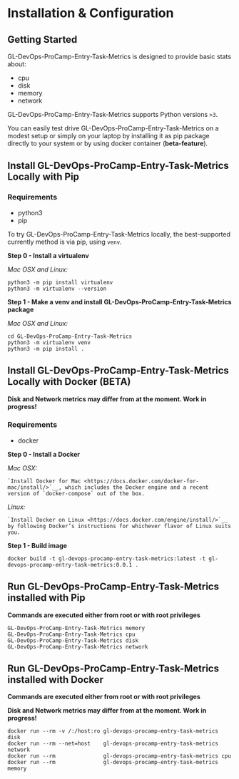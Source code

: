 # Installation & Configuration


## Getting Started

GL-DevOps-ProCamp-Entry-Task-Metrics is designed to provide basic stats about:
* cpu
* disk
* memory
* network

GL-DevOps-ProCamp-Entry-Task-Metrics supports Python versions ``>3``.

You can easily test drive GL-DevOps-ProCamp-Entry-Task-Metrics on a modest setup
or simply on your laptop by installing it as pip package directly to your system
or by using docker container (**beta-feature**).

## Install GL-DevOps-ProCamp-Entry-Task-Metrics Locally with Pip

### Requirements
* python3
* pip

To try GL-DevOps-ProCamp-Entry-Task-Metrics locally, the best-supported currently
method is via pip, using ``venv``.

**Step 0 - Install a virtualenv**

*Mac OSX and Linux:*

```commandline
python3 -m pip install virtualenv
python3 -m virtualenv --version
```

**Step 1 - Make a venv and install GL-DevOps-ProCamp-Entry-Task-Metrics package**

*Mac OSX and Linux:*

```commandline
cd GL-DevOps-ProCamp-Entry-Task-Metrics
python3 -m virtualenv venv
python3 -m pip install .
```

## Install GL-DevOps-ProCamp-Entry-Task-Metrics Locally with Docker (BETA)

**Disk and Network metrics may differ from at the moment. Work in progress!**

### Requirements
* docker

**Step 0 - Install a Docker**

*Mac OSX:*

    `Install Docker for Mac <https://docs.docker.com/docker-for-mac/install/>`__, which includes the Docker engine and a recent version of `docker-compose` out of the box.

*Linux:*

    `Install Docker on Linux <https://docs.docker.com/engine/install/>`__ by following Docker’s instructions for whichever flavor of Linux suits you.

**Step 1 - Build image**

```commandline
docker build -t gl-devops-procamp-entry-task-metrics:latest -t gl-devops-procamp-entry-task-metrics:0.0.1 .
```

## Run GL-DevOps-ProCamp-Entry-Task-Metrics installed with Pip

**Commands are executed either from root or with root privileges**

```commandline
GL-DevOps-ProCamp-Entry-Task-Metrics memory
GL-DevOps-ProCamp-Entry-Task-Metrics cpu
GL-DevOps-ProCamp-Entry-Task-Metrics disk
GL-DevOps-ProCamp-Entry-Task-Metrics network
```

## Run GL-DevOps-ProCamp-Entry-Task-Metrics installed with Docker

**Commands are executed either from root or with root privileges**

**Disk and Network metrics may differ from at the moment. Work in progress!**

```commandline
docker run --rm -v /:/host:ro gl-devops-procamp-entry-task-metrics disk
docker run --rm --net=host    gl-devops-procamp-entry-task-metrics network
docker run --rm               gl-devops-procamp-entry-task-metrics cpu
docker run --rm               gl-devops-procamp-entry-task-metrics memory
```
